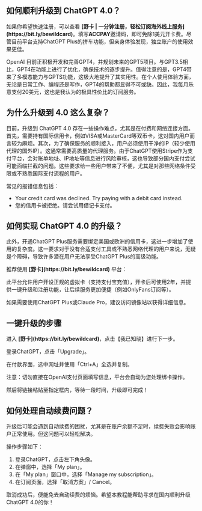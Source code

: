 ## 如何顺利升级到 ChatGPT 4.0？

<p>如果你希望快速注册，可以查看 <strong>[野卡 | 一分钟注册，轻松订阅海外线上服务](https://bit.ly/bewildcard)</strong>。填写<strong>ACCPAY</strong>邀请码，即可免除1美元开卡费。尽管目前平台支持ChatGPT Plus的拼车功能，但亲身体验发现，独立账户的使用效果更佳。</p>

<p>OpenAI 目前正积极开发和完善GPT4，并规划未来的GPT5项目。与GPT3.5相比，GPT4在功能上进行了优化，确保技术的逐步提升。值得注意的是，GPT4带来了多模态能力与GPTS功能，这极大地提升了其实用性。在个人使用体验方面，无论是日常工作、编程还是写作，GPT4的帮助都显得不可或缺。因此，我每月乐意支付20美元，这也是我认为的极具性价比的订阅服务。</p>

## 为什么升级到 4.0 这么复杂？

<p>目前，升级到 ChatGPT 4.0 存在一些操作难点，尤其是在付费和网络连接方面。首先，需要持有国际信用卡，例如VISA或MasterCard等双币卡，这对国内用户而言较为麻烦。其次，为了确保服务的顺利接入，用户必须使用干净的IP（较少使用代理的国外IP）。这通常需要高质量的代理服务。由于ChatGPT使用Stripe作为支付平台，会对账单地址、IP地址等信息进行风险审核，这也导致部分国内支付尝试可能面临拦截的问题。这些要求给一些用户带来了不便，尤其是对那些网络条件受限或不熟悉国际支付流程的用户。</p>

常见的报错信息包括：
- Your credit card was declined. Try paying with a debit card instead.
- 您的信用卡被拒绝。请尝试用借记卡支付。

## 如何实现 ChatGPT 4.0 的升级？

<p>此外，开通ChatGPT Plus服务需要绑定美国或欧洲的信用卡，这进一步增加了使用的复杂度。这一要求对于没有合适支付工具或不熟悉网络代理的用户来说，无疑是个障碍，导致许多潜在用户无法享受ChatGPT Plus的高级功能。</p>

<p>推荐使用 <strong>[野卡](https://bit.ly/bewildcard)</strong> 平台：</p>

<p>此平台允许用户开设正规的虚拟卡（支持支付宝充值），开卡后可使用2年，并提供一键升级和注册功能，让后续服务更加便捷（例如OnlyFans订阅等）。</p>

<p>如果需要使用ChatGPT Plus或Claude Pro，建议访问镜像站以获得详细信息。</p>

## 一键升级的步骤

<p>进入 <strong>[野卡](https://bit.ly/bewildcard)</strong>，点击【我已知晓】进行下一步。</p>

<p>登录ChatGPT，点击「Upgrade」。</p>

<p>在付款界面，选中网址并使用「Ctrl+A」全选并复制。</p>

<p>注意：切勿直接在OpenAI支付页面填写信息，平台会自动为您处理绑卡操作。</p>

<p>然后将链接粘贴至指定框内，等待一段时间，升级即可完成！</p>

## 如何处理自动续费问题？

<p>升级后可能会遇到自动续费的困扰，尤其是在账户余额不足时，续费失败会影响账户正常使用。但这问题可以轻松解决。</p>

操作步骤如下：
1. 登录ChatGPT，点击左下角头像。
2. 在弹窗中，选择「My plan」。
3. 在「My plan」窗口中，选择「Manage my subscription」。
4. 在订阅页面，选择「取消方案」/ Cancel。

<p>取消成功后，便能免去自动续费的烦恼。希望本教程能帮助寻求在国内顺利升级ChatGPT 4.0的你！</p>